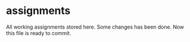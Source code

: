 # assignments
All working assignments stored here.
Some changes has been done.
Now this file is ready to commit.
